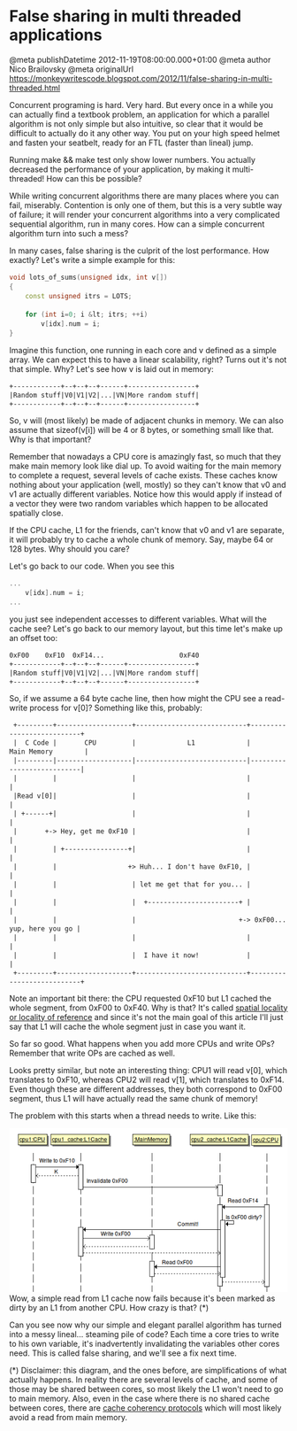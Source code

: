 # False sharing in multi threaded applications

@meta publishDatetime 2012-11-19T08:00:00.000+01:00
@meta author Nico Brailovsky
@meta originalUrl https://monkeywritescode.blogspot.com/2012/11/false-sharing-in-multi-threaded.html

Concurrent programing is hard. Very hard. But every once in a while you can actually find a textbook problem, an application for which a parallel algorithm is not only simple but also intuitive, so clear that it would be difficult to actually do it any other way. You put on your high speed helmet and fasten your seatbelt, ready for an FTL (faster than lineal) jump.

Running make && make test only show lower numbers. You actually decreased the performance of your application, by making it multi-threaded! How can this be possible?

While writing concurrent algorithms there are many places where you can fail, miserably. Contention is only one of them, but this is a very subtle way of failure; it will render your concurrent algorithms into a very complicated sequential algorithm, run in many cores. How can a simple concurrent algorithm turn into such a mess?

In many cases, false sharing is the culprit of the lost performance. How exactly? Let's write a simple example for this:

```c++
void lots_of_sums(unsigned idx, int v[])
{
	const unsigned itrs = LOTS;

	for (int i=0; i &lt; itrs; ++i)
		v[idx].num = i;
}
```

Imagine this function, one running in each core and v defined as a simple array. We can expect this to have a linear scalability, right? Turns out it's not that simple. Why? Let's see how v is laid out in memory:

```
+------------+--+--+--+------+-----------------+
|Random stuff|V0|V1|V2|...|VN|More random stuff|
+------------+--+--+--+------+-----------------+
```

So, v will (most likely) be made of adjacent chunks in memory. We can also assume that sizeof(v[i]) will be 4 or 8 bytes, or something small like that. Why is that important?

Remember that nowadays a CPU core is amazingly fast, so much that they make main memory look like dial up. To avoid waiting for the main memory to complete a request, several levels of cache exists. These caches know nothing about your application (well, mostly) so they can't know that v0 and v1 are actually different variables. Notice how this would apply if instead of a vector they were two random variables which happen to be allocated spatially close.

If the CPU cache, L1 for the friends, can't know that v0 and v1 are separate, it will probably try to cache a whole chunk of memory. Say, maybe 64 or 128 bytes. Why should you care?

Let's go back to our code. When you see this

```c++
...
	v[idx].num = i;
...
```

you just see independent accesses to different variables. What will the cache see? Let's go back to our memory layout, but this time let's make up an offset too:

```
0xF00    0xF10  0xF14...                   0xF40
+------------+--+--+--+------+-----------------+
|Random stuff|V0|V1|V2|...|VN|More random stuff|
+------------+--+--+--+------+-----------------+
```

So, if we assume a 64 byte cache line, then how might the CPU see a read-write process for v[0]? Something like this, probably:

```
 +---------+-------------------+----------------------------+---------------------------+
 |  C Code |       CPU         |             L1             |        Main Memory        |
 |---------|-------------------|----------------------------|---------------------------|
 |         |                   |                            |                           |
 |Read v[0]|                   |                            |                           |
 | +------+|                   |                            |                           |
 |       +-> Hey, get me 0xF10 |                            |                           |
 |         | +----------------+|                            |                           |
 |         |                  +> Huh... I don't have 0xF10, |                           |
 |         |                   | let me get that for you... |                           |
 |         |                   |  +-----------------------+ |                           |
 |         |                   |                          +-> 0xF00... yup, here you go |
 |         |                   |                            |                           |
 |         |                   |  I have it now!            |                           |
 +---------+-------------------+----------------------------+---------------------------+

```

Note an important bit there: the CPU requested 0xF10 but L1 cached the whole segment, from 0xF00 to 0xF40. Why is that? It's called [spatial locality or locality of reference](http://en.wikipedia.org/wiki/Locality_of_reference) and since it's not the main goal of this article I'll just say that L1 will cache the whole segment just in case you want it.

So far so good. What happens when you add more CPUs and write OPs? Remember that write OPs are cached as well.

Looks pretty similar, but note an interesting thing: CPU1 will read v[0], which translates to 0xF10, whereas CPU2 will read v[1], which translates to 0xF14. Even though these are different addresses, they both correspond to 0xF00 segment, thus L1 will have actually read the same chunk of memory!

The problem with this starts when a thread needs to write. Like this:

![](/blog_img/memread21.png)
Wow, a simple read from L1 cache now fails because it's been marked as dirty by an L1 from another CPU. How crazy is that? (\*)

Can you see now why our simple and elegant parallel algorithm has turned into a messy lineal... steaming pile of code? Each time a core tries to write to his own variable, it's inadvertently invalidating the variables other cores need. This is called false sharing, and we'll see a fix next time.

 (\*) Disclaimer: this diagram, and the ones before, are simplifications of what actually happens. In reality there are several levels of cache, and some of those may be shared between cores, so most likely the L1 won't need to go to main memory. Also, even in the case where there is no shared cache between cores, there are [cache coherency protocols](http://en.wikipedia.org/wiki/Cache_coherence) which will most likely avoid a read from main memory.

